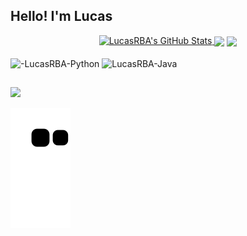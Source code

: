 ## Hello! I'm Lucas 

<div align="center">
  <a href="https://github.com/LucasRBA">
   <img  alt="LucasRBA's GitHub Stats" src="https://awesome-github-stats.azurewebsites.net/user-stats/LucasRBA?cardType=level&theme=synthwave" />  </a> <img align="center" src="https://github-readme-stats.vercel.app/api/top-langs/?username=LucasRBA&layout=compact&theme=synthwave&hide_border=true" /></a> 
 <img align="center" src="https://github-readme-stats.vercel.app/api/wakatime?username=LucasRBA" />
</div>

<div style="display: inline_block"><br>
  <img align="center" alt="-LucasRBA-Python" height="30" width="40" src="https://cdn.jsdelivr.net/gh/devicons/devicon/icons/python/python-original.svg" />
  <img align="center" alt="LucasRBA-Java" height="30" width="40" src="https://cdn.jsdelivr.net/gh/devicons/devicon/icons/java/java-original.svg" />
 
  
</div>

##

<div> 
  <a href="https://www.linkedin.com/in/lucas-rafael-bueno-de-arantes-4869b1216//" target="_blank"><img src="https://img.shields.io/badge/-LinkedIn-%230077B5?style=for-the-badge&logo=linkedin&logoColor=white" target="_blank"></a> 
 
  ![Snake animation](https://github.com/LucasRBA/LucasRBA/blob/output/github-contribution-grid-snake.svg)
 
</div>
